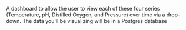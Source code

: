 A dashboard to allow the user to view each of these four series (Temperature, pH, Distilled Oxygen, and Pressure) over time via a drop-down. The data you'll be visualizing will be in a Postgres database
